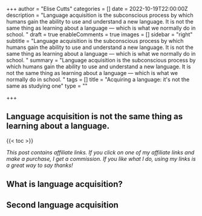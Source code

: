+++
author = "Elise Cutts"
categories = []
date = 2022-10-19T22:00:00Z
description = "Language acquisition is the subconscious process by which humans gain the ability to use and understand a new language. It is not the same thing as learning about a language — which is what we normally do in school.  "
draft = true
enableComments = true
images = []
sidebar = "right"
subtitle = "Language acquisition is the subconscious process by which humans gain the ability to use and understand a new language. It is not the same thing as learning about a language — which is what we normally do in school.  "
summary = "Language acquisition is the subconscious process by which humans gain the ability to use and understand a new language. It is not the same thing as learning about a language — which is what we normally do in school.  "
tags = []
title = "Acquiring a language: it's not the same as studying one"
type = ""

+++
## Language acquisition is not the same thing as learning about a language.

{{< toc >}}

_This post contains affiliate links. If you click on one of my affiliate links and make a purchase, I get a commission. If you like what I do, using my links is a great way to say thanks!_ 

## What is language acquisition?

## Second language acquisition